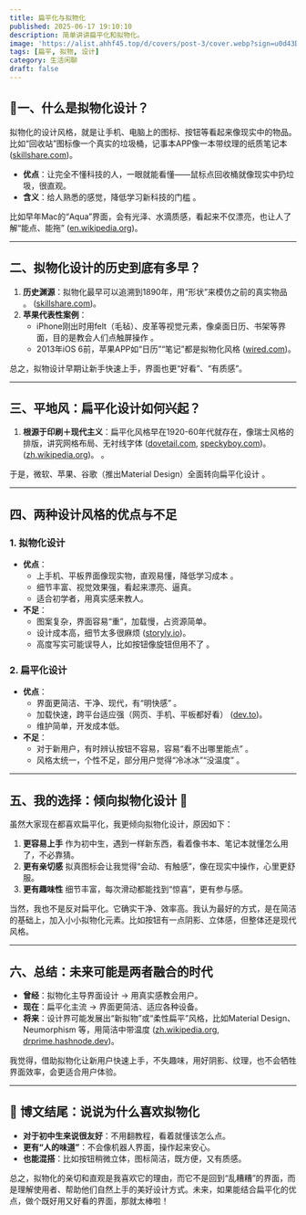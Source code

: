 ```yaml
---
title: 扁平化与拟物化
published: 2025-06-17 19:10:10
description: 简单讲讲扁平化和拟物化。
image: 'https://alist.ahhf45.top/d/covers/post-3/cover.webp?sign=u0d43DxOaWS2hmRS7srw1ZmvtdKnCJhImdJDdonH8Y8=:0'
tags: [扁平, 拟物, 设计]
category: 生活闲聊
draft: false
---
```


## 📱一、什么是拟物化设计？

拟物化的设计风格，就是让手机、电脑上的图标、按钮等看起来像现实中的物品。
 比如“回收站”图标像一个真实的垃圾桶，记事本APP像一本带纹理的纸质笔记本 ([skillshare.com](https://www.skillshare.com/en/blog/skeuomorphism-design-history/?srsltid=AfmBOoqO1jYElPjzi6efn2mrgSCKUrcLoegAMaFmebs1oxQqS8yaqHf3&utm_source=chatgpt.com))。

- **优点**：让完全不懂科技的人，一眼就能看懂——鼠标点回收桶就像现实中扔垃圾，很直观。
- **含义**：给人熟悉的感觉，降低学习新科技的门槛 。

比如早年Mac的“Aqua”界面，会有光泽、水滴质感，看起来不仅漂亮，也让人了解“能点、能拖” ([en.wikipedia.org](https://en.wikipedia.org/wiki/Aqua_(user_interface)?utm_source=chatgpt.com))。

------

## 二、拟物化设计的历史到底有多早？

1. **历史渊源**：拟物化最早可以追溯到1890年，用“形状”来模仿之前的真实物品 。
    ([skillshare.com](https://www.skillshare.com/en/blog/skeuomorphism-design-history/?srsltid=AfmBOoqO1jYElPjzi6efn2mrgSCKUrcLoegAMaFmebs1oxQqS8yaqHf3&utm_source=chatgpt.com))。
2. **苹果代表性案例**：
   - iPhone刚出时用felt（毛毡）、皮革等视觉元素，像桌面日历、书架等界面，目的是教会人们点触屏操作 。
   - 2013年iOS 6前，苹果APP如“日历”“笔记”都是拟物化风格 ([wired.com](https://www.wired.com/2013/06/ios7-redesign?utm_source=chatgpt.com))。

总之，拟物设计早期让新手快速上手，界面也更“好看”、“有质感”。

------

## 三、平地风：扁平化设计如何兴起？

1. **根源于印刷＋现代主义**：扁平化风格早在1920-60年代就存在，像瑞士风格的排版，讲究网格布局、无衬线字体 ([dovetail.com](https://dovetail.com/ux/skeuomorphism/?utm_source=chatgpt.com), [speckyboy.com](https://speckyboy.com/origins-and-evolution-of-flat-design/?utm_source=chatgpt.com))。
    ([zh.wikipedia.org](https://zh.wikipedia.org/wiki/扁平化设计?utm_source=chatgpt.com))。
    。

于是，微软、苹果、谷歌（推出Material Design）全面转向扁平化设计 。

------

## 四、两种设计风格的优点与不足

### 1. 拟物化设计

- **优点**：
  - 上手机、平板界面像现实物，直观易懂，降低学习成本 。
  - 细节丰富、视觉效果强，看起来漂亮、逼真。
  - 适合初学者，用真实感来教人。
- **不足**：
  - 图案复杂，界面容易“重”，加载慢，占资源简单。
  - 设计成本高，细节太多很麻烦 ([storyly.io](https://www.storyly.io/post/skeuomorphism-vs-flat-design?utm_source=chatgpt.com))。
  - 高度写实可能误导人，比如按钮像旋钮但用不了 。

### 2. 扁平化设计

- **优点**：
  - 界面更简洁、干净、现代，有“明快感” 。
  - 加载快速，跨平台适应强（网页、手机、平板都好看） ([dev.to](https://dev.to/codebridge_tech/the-evolution-of-user-interface-ui-design-from-skeuomorphism-to-neumorphism-hl7?utm_source=chatgpt.com))。
  - 维护简单，开发成本低。
- **不足**：
  - 对于新用户，有时辨认按钮不容易，容易“看不出哪里能点” 。
  - 风格太统一，个性不足，部分用户觉得“冷冰冰”“没温度” 。

------

## 五、我的选择：倾向拟物化设计 🤗

虽然大家现在都喜欢扁平化，我更倾向拟物化设计，原因如下：

1. **更容易上手**
    作为初中生，遇到一样新东西，看着像书本、笔记本就懂怎么用了，不必靠猜。
2. **更有亲切感**
    拟真图标会让我觉得“会动、有触感”，像在现实中操作，心里更舒服。
3. **更有趣味性**
    细节丰富，每次滑动都能找到“惊喜”，更有参与感。

当然，我也不是反对扁平化。它确实干净、效率高。我认为最好的方式，是在简洁的基础上，加入小小拟物化元素。比如按钮有一点阴影、立体感，但整体还是现代风格。

------

## 六、总结：未来可能是两者融合的时代

- **曾经**：拟物化主导界面设计 → 用真实感教会用户。
- **现在**：扁平化主流 → 界面更简洁、适应各种设备。
- **将来**：设计界可能发展出“新拟物”或“柔性扁平”风格，比如Material Design、Neumorphism 等，用简洁中带温度 ([zh.wikipedia.org](https://zh.wikipedia.org/wiki/扁平化设计?utm_source=chatgpt.com), [drprime.hashnode.dev](https://drprime.hashnode.dev/navigating-the-digital-canvas-a-journey-through-the-evolution-of-website-design-trends?utm_source=chatgpt.com))。

我觉得，借助拟物化让新用户快速上手，不失趣味，用好阴影、纹理，也不会牺牲界面效率，会更适合用户体验。

------

## 📝 博文结尾：说说为什么喜欢拟物化

- **对于初中生来说很友好**：不用翻教程，看着就懂该怎么点。
- **更有“人的味道”**：不会像机器人界面，操作起来安心。
- **也能混搭**：比如按钮稍微立体，图标简洁，既方便，又有质感。

总之，拟物化的亲切和直观是我喜欢它的理由，而它不是回到“乱糟糟”的界面，而是理解使用者、帮助他们自然上手的美好设计方式。未来，如果能结合扁平化的优点，做个既好用又好看的界面，那就太棒啦！

